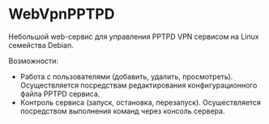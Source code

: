 # WebVpnPPTPD

Небольшой web-сервис для управления PPTPD VPN сервисом на Linux семейства Debian.

Возможности:
- Работа с пользователями (добавить, удалить, просмотреть). Осуществляется посредствам редактирования конфигурационного файла PPTPD сервиса.
- Контроль сервиса (запуск, остановка, перезапуск). Осушествляется посредством выполнения команд через консоль сервера.
